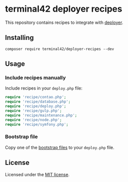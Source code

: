 # terminal42 deployer recipes

This repository contains recipes to integrate with [deployer](https://github.com/deployphp/deployer).

## Installing

```
composer require terminal42/deployer-recipes --dev
```

## Usage

### Include recipes manually

Include recipes in your `deploy.php` file:

```php
require 'recipe/contao.php';
require 'recipe/database.php';
require 'recipe/deploy.php';
require 'recipe/gulp.php';
require 'recipe/maintenance.php';
require 'recipe/node.php';
require 'recipe/symfony.php';
``` 

### Bootstrap file

Copy one of the [bootstrap files](bootstrap) to your `deploy.php` file.

## License

Licensed under the [MIT license](https://github.com/terminal42/deployer-recipes/blob/master/LICENSE).
